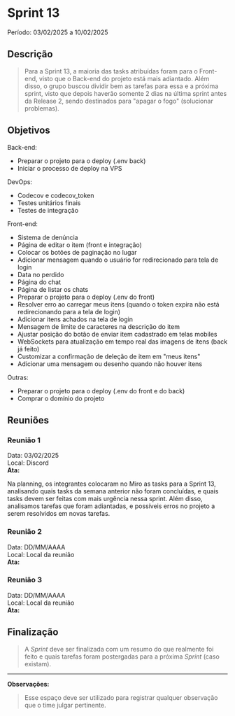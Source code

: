 # Sprint 13
Período: 03/02/2025 a 10/02/2025

## Descrição
> Para a Sprint 13, a maioria das tasks atribuídas foram para o Front-end, visto que o Back-end do projeto está mais adiantado.
> Além disso, o grupo buscou dividir bem as tarefas para essa e a próxima sprint, visto que depois haverão somente 2 dias na última sprint
> antes da Release 2, sendo destinados para "apagar o fogo" (solucionar problemas).

## Objetivos
Back-end:
- Preparar o projeto para o deploy (.env back)
- Iniciar o processo de deploy na VPS

DevOps:
- Codecov e codecov_token
- Testes unitários finais
- Testes de integração

Front-end:
- Sistema de denúncia
- Página de editar o item (front e integração)
- Colocar os botões de paginação no lugar
- Adicionar mensagem quando o usuário for redirecionado para tela de login
- Data no perdido
- Página do chat
- Página de listar os chats
- Preparar o projeto para o deploy (.env do front)
- Resolver erro ao carregar meus itens (quando o token expira não está redirecionando para a tela de login)
- Adicionar itens achados na tela de login
- Mensagem de limite de caracteres na descrição do item
- Ajustar posição do botão de enviar item cadastrado em telas mobiles
- WebSockets para atualização em tempo real das imagens de itens (back já feito)
- Customizar a confirmação de deleção de item em "meus itens"
- Adicionar uma mensagem ou desenho quando não houver itens

Outras:
- Preparar o projeto para o deploy (.env do front e do back)
- Comprar o domínio do projeto

## Reuniões
### Reunião 1
Data: 03/02/2025  
Local: Discord  
**Ata:**

Na planning, os integrantes colocaram no Miro as tasks para a Sprint 13, analisando quais tasks da semana anterior não foram concluídas,
e quais tasks devem ser feitas com mais urgência nessa sprint. Além disso, analisamos tarefas que foram adiantadas, e possíveis erros no
projeto a serem resolvidos em novas tarefas.

### Reunião 2
Data: DD/MM/AAAA  
Local: Local da reunião  
**Ata:**


### Reunião 3
Data: DD/MM/AAAA  
Local: Local da reunião  
**Ata:**


## Finalização
> A _Sprint_ deve ser finalizada com um resumo do que realmente foi feito e quais tarefas foram postergadas para a próxima _Sprint_ (caso existam).
---

**Observações:**
> Esse espaço deve ser utilizado para registrar qualquer observação que o time julgar pertinente.

